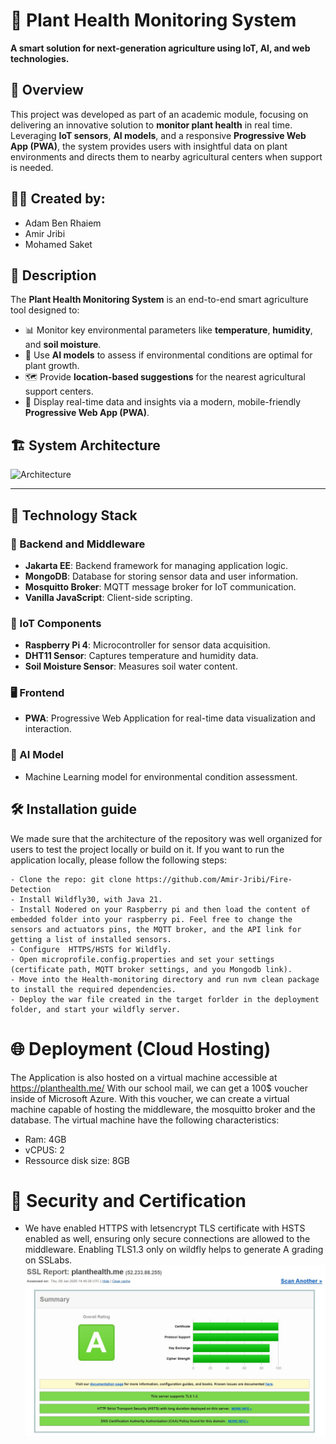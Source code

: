 # 🌱 Plant Health Monitoring System
**A smart solution for next-generation agriculture using IoT, AI, and web technologies.**
## 🚀 Overview
This project was developed as part of an academic module, focusing on delivering an innovative solution to **monitor plant health** in real time. Leveraging **IoT sensors**, **AI models**, and a responsive **Progressive Web App (PWA)**, the system provides users with insightful data on plant environments and directs them to nearby agricultural centers when support is needed.

## 👨‍💻 Created by:
- Adam Ben Rhaiem
- Amir Jribi
- Mohamed Saket

## 📘 Description

The **Plant Health Monitoring System** is an end-to-end smart agriculture tool designed to:

- 📊 Monitor key environmental parameters like **temperature**, **humidity**, and **soil moisture**.
- 🤖 Use **AI models** to assess if environmental conditions are optimal for plant growth.
- 🗺️ Provide **location-based suggestions** for the nearest agricultural support centers.
- 📱 Display real-time data and insights via a modern, mobile-friendly **Progressive Web App (PWA)**.


## 🏗️ System Architecture

![Architecture](Docs/architecture.jpg)

---

## 🧰 Technology Stack

### 🔧 Backend and Middleware
- **Jakarta EE**: Backend framework for managing application logic.
- **MongoDB**: Database for storing sensor data and user information.
- **Mosquitto Broker**: MQTT message broker for IoT communication.
- **Vanilla JavaScript**: Client-side scripting.

### 🌿 IoT Components
- **Raspberry Pi 4**: Microcontroller for sensor data acquisition.
- **DHT11 Sensor**: Captures temperature and humidity data.
- **Soil Moisture Sensor**: Measures soil water content.

### 🖥️ Frontend
- **PWA**: Progressive Web Application for real-time data visualization and interaction.

### 🧠 AI Model
- Machine Learning model for environmental condition assessment.

## 🛠️ Installation guide

We made sure that the architecture of the repository was well organized for users to test the project locally or build on it. If you want to run the application locally, please follow the following steps:

    - Clone the repo: git clone https://github.com/Amir-Jribi/Fire-Detection
    - Install Wildfly30, with Java 21.
    - Install Nodered on your Raspberry pi and then load the content of embedded folder into your raspberry pi. Feel free to change the sensors and actuators pins, the MQTT broker, and the API link for getting a list of installed sensors.
    - Configure  HTTPS/HSTS for Wildfly.
    - Open microprofile.config.properties and set your settings (certificate path, MQTT broker settings, and you Mongodb link).
    - Move into the Health-monitoring directory and run nvm clean package to install the required dependencies.
    - Deploy the war file created in the target forlder in the deployment folder, and start your wildfly server. 
# 🌐 Deployment (Cloud Hosting)
The Application is also hosted on a virtual machine accessible at https://planthealth.me/
With our school mail, we can get a 100$ voucher inside of Microsoft Azure. With this voucher, we can create a virtual machine capable of hosting the middleware, the mosquitto broker and the database. The virtual machine have the following characteristics:
- Ram: 4GB
- vCPUS: 2
- Ressource disk size: 8GB
# 🔐 Security and Certification
- We have enabled HTTPS with letsencrypt TLS certificate with HSTS enabled as well, ensuring only secure connections are allowed to the middleware.
Enabling TLS1.3 only on wildfly helps to generate A grading on SSLabs.
![Alt text](https://github.com/Amir-Jribi/Fire-Detection/blob/main/Docs/SSl%20Report.jpg)
